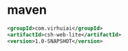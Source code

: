 # maven

```xml
<groupId>com.virhuiai</groupId>
<artifactId>csh-web-lite</artifactId>
<version>1.0-SNAPSHOT</version>
```

